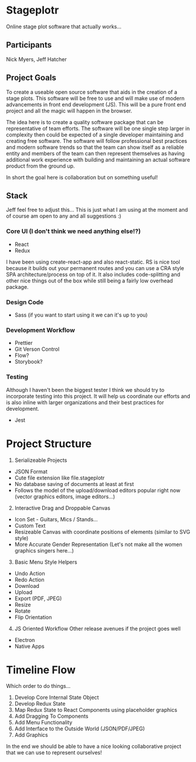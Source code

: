 # Stageplotr

Online stage plot software that actually works...

## Participants

Nick Myers, Jeff Hatcher

## Project Goals

To create a useable open source software that aids in the creation of a stage plots. This software will be free to use and will make use of modern advancements in front end development (JS). This will be a pure front end project and all the magic will happen in the browser.

The idea here is to create a quality software package that can be representative of team efforts. The software will be one single step larger in complexity then could be expected of a single developer maintaining and creating free software. The software will follow professional best practices and modern software trends so that the team can show itself as a reliable entity and members of the team can then represent themselves as having additional work experience with building and maintaining an actual software product from the ground up.

In short the goal here is collaboration but on something useful!

## Stack

Jeff feel free to adjust this... This is just what I am using at the moment and of course am open to any and all suggestions :)

### Core UI (I don't think we need anything else!?)

- React
- Redux

I have been using create-react-app and also react-static. RS is nice tool because it builds out your permanent routes and you can use a CRA style SPA architecture/process on top of it. It also includes code-splitting and other nice things out of the box while still being a fairly low overhead package.

### Design Code

- Sass (if you want to start using it we can it's up to you)

### Development Workflow

- Prettier
- Git Verson Control
- Flow?
- Storybook?

### Testing

Although I haven't been the biggest tester I think we should try to incorporate testing into this project. It will help us coordinate our efforts and is also inline with larger organizations and their best practices for development.

- Jest

# Project Structure

1.  Serializeable Projects

- JSON Format
- Cute file extension like file.stageplotr
- No database saving of documents at least at first
- Follows the model of the upload/download editors popular right now (vector graphics editors, image editors...)

2.  Interactive Drag and Droppable Canvas

- Icon Set - Guitars, Mics / Stands...
- Custom Text
- Resizeable Canvas with coordinate positions of elements (similar to SVG style)
- More Accurate Gender Representation (Let's not make all the women graphics singers here...)

3.  Basic Menu Style Helpers

- Undo Action
- Redo Action
- Download
- Upload
- Export (PDF, JPEG)
- Resize
- Rotate
- Flip Orientation

4.  JS Oriented Workflow
    Other release avenues if the project goes well

- Electron
- Native Apps

# Timeline Flow

Which order to do things...

1.  Develop Core Internal State Object
2.  Develop Redux State
3.  Map Redux State to React Components using placeholder graphics
4.  Add Dragging To Components
5.  Add Menu Functionality
6.  Add Interface to the Outside World (JSON/PDF/JPEG)
7.  Add Graphics

In the end we should be able to have a nice looking collaborative project that we can use to represent ourselves!
